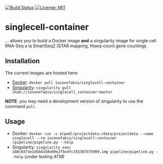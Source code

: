 [![Build Status](https://travis-ci.org/iosonofabio/singlecell_container.svg?branch=master)](https://travis-ci.org/iosonofabio/singlecell_container)
[![License: MIT](https://img.shields.io/badge/License-MIT-yellow.svg)](https://opensource.org/licenses/MIT)

# singlecell-container
... allows you to build a Docker image **and** a singularity image for single cell RNA-Seq a la SmartSeq2 (STAR mapping, htseq-count gene counting).

## Installation
The current images are hosted here:

 - [Docker](https://hub.docker.com/r/iosonofabio/singlecell-container/): `docker pull iosonofabio/singlecell-container`
 - [Singularity](https://singularity-hub.org/collections/132/): `singularity pull shub://iosonofabio/singlecell_container:master`

**NOTE**: you may need a development version of singularity to use the command `pull`.

## Usage

 - Docker: `docker run -v $(pwd)/projectdata:/data/projectdata --name singlecell --rm iosonofabio/singlecell-container /pipeline/pipeline.py --help`
 - Singularity: `singularity exec 188c0373e1d5b8a58e89e2f5e4fc355307b75909.img pipeline/pipeline.py --help` (under testing ATM)
